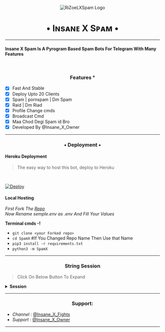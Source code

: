 <p align="center">
  <img src="https://te.legra.ph/file/a1b48d6d39e064888f29c.jpg" alt="RiZoeLXSpam Logo">
</p>
<h1 align="center">
  <b>• Iɴsᴀɴᴇ X Sᴘᴀᴍ •</b>
</h1>

----

<h4> Insane X Spam Is A Pyrogram Based Spam Bots For Telegram With Many Features </h4>
<br>
<h3 align="center"> Features °</h3>

- [x] Fast And Stable
- [x] Deploy Upto 20 Clients
- [x] Spam | pornspam | Dm Spam
- [x] Raid | Dm Riad
- [x] Profile Change cmds
- [x] Broadcast Cmd
- [x] Maa Chod Degi Spam id Bro
- [x] Developed By @Insane_X_Owner
----

<h3 align="center"> • Deployment • </h3>

<h4> Heroku Deployment </h4>

> The easy way to host this bot, deploy to Heroku 
<br>

[![Deploy](https://www.herokucdn.com/deploy/button.svg)](https://heroku.com/deploy?template=https://github.com/DarkXAdi/Insane_X_Spam)

<h4> Local Hosting </h4>

<i> First Fork The [Repo](https://github.com/DarkXAdi/Insane_X_Spam) </i>
<br>
<i> Now Rename semple.env as .env And Fill Your Values </i>

<b> Terminal cmds -! </b>

- `git clone <your Forked repo>`
- `cd SpamX` #If You Changed Repo Name Then Use that Name
- `pip3 install -r requirements.txt`
- `python3 -m SpamX`

----

<h3 align="center"> String Session </h3>

> Click On Below Button To Expand 

<details>
<summary><b> Session </b></summary>
<br>
× <i> You'll need a API_ID & API_HASH in order to generate Pyrogram session string. Get This Values from https://my.telegram.org </i>
<h4>• Generate Session Using Telegram Bot: </h4>    
<p><a href="http://t.me/TELESTRING_BOT?start=generate"><img src="https://telegra.ph/file/1ccff3d3c8535d614ddf9.jpg" width="150""/></a></p>

</details>

----

<h3 align="center"> Support: </h3>

  * <i> Channel </i>: [@Insane_X_Fights](https://t.me/Insane_X_Fights) <br>
  * <i> Support </i>: [@Insane_X_Owner](https://t.me/Insane_X_Owner)

----

